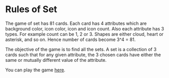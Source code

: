 # Rules of Set

The game of set has 81 cards. Each card has 4 attributes which are background color, icon color, icon and icon count. Also each attribute has 3 types. For example count can be 1, 2 or 3. Shapes are either cloud, heart or asterisk, and so on. Hence number of cards become 3^4 = 81. 

The objective of the game is to find all the sets.
 A set is a collection of 3 cards such that for any given attribute, the 3 chosen cards have either the same or mutually different value of the attribute.
 
 You can play the game [here](http://playset.azurewebsites.net).
